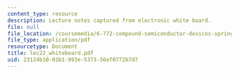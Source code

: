 ```yaml
---
content_type: resource
description: Lecture notes captured from electronic white board.
file: null
file_location: /coursemedia/6-772-compound-semiconductor-devices-spring-2003/23124b1001b1993e537356ef0772b7d7_lec22_whiteboard.pdf
file_type: application/pdf
resourcetype: Document
title: lec22_whiteboard.pdf
uid: 23124b10-01b1-993e-5373-56ef0772b7d7
---
```

